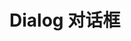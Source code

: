 # Dialog 对话框

<template>
  <demo>
    <template slot="tip">
      这是一段提示文本
    </template>
    <template slot="source">
      <s-button type="primary" @click="visible = true">打开Dialog</s-button>
      <s-dialog
      title="温馨提示"
      width="30%"
      :visible.sync="visible"
      >
        <span>这是一段信息</span>
        <span slot="footer" class="dialog-footer">
          <s-button>取 消</s-button>
          <s-button type="primary">确 定</s-button>
        </span>
      </s-dialog>
    </template>
<mdParse>
```
    <s-button type="primary" @click="visible = true">打开Dialog</s-button>
    <s-dialog
    title="温馨提示"
    width="30%"
    :visible.sync="visible"
    >
      <span>这是一段信息</span>
      <span slot="footer" class="dialog-footer">
        <s-button>取 消</s-button>
        <s-button type="primary">确 定</s-button>
      </span>
    </s-dialog>
    <script>
      export default {
        name: 'Demo',
        data () {
          return  {
            isHover: false,
            isControlHover: false,
            collapse: false,
            height: 0
          }
        },
        mounted () {
          this.height = this.$refs.code.offsetHeight;
          this.$refs.code.style.height = '0';
        },
        methods: {
          handleCollapse () {
            const curHeight = this.$refs.code.clientHeight;
            console.log(curHeight);
            if (curHeight === 0) {
              this.$refs.code.style.height = this.height + 'px';
            } else {
              this.$refs.code.style.height = '0';
            }
          } 
        },
      }
    </script>
  ```
</mdParse>


  </demo>
</template>











<script>
export default {
  data () {
    return {
      visible: false
    }
  }
}
</script>